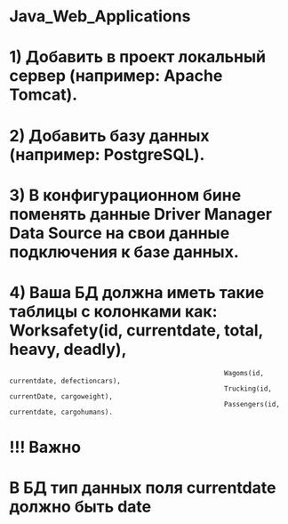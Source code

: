 # Java_Web_Applications

# 1) Добавить в проект локальный сервер (например: Apache Tomcat).
# 2) Добавить базу данных (например: PostgreSQL).
# 3) В конфигурационном бине поменять данные Driver Manager Data Source на свои данные подключения к базе данных.
# 4) Ваша БД должна иметь такие таблицы с колонками как:  Worksafety(id, currentdate, total, heavy, deadly),
                                                          Wagoms(id, currentdate, defectioncars), 
                                                          Trucking(id, currentDate, cargoweight),
                                                          Passengers(id, currentdate, cargohumans).
 
# !!! Важно 
#     В БД тип данных поля currentdate должно быть date 
